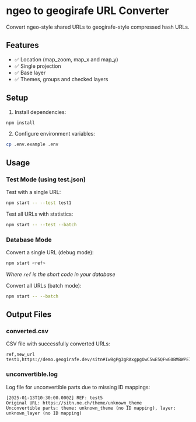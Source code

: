 # ngeo to geogirafe URL Converter

Convert ngeo-style shared URLs to geogirafe-style compressed hash URLs.

## Features

- ✅ Location (map_zoom, map_x and map_y)
- ✅ Single projection
- ✅ Base layer
- ✅ Themes, groups and checked layers

## Setup

1. Install dependencies:
```bash
npm install
```

2. Configure environment variables:
```bash
cp .env.example .env
```

## Usage

### Test Mode (using test.json)

Test with a single URL:
```bash
npm start -- --test test1
```

Test all URLs with statistics:
```bash
npm start -- --test --batch
```

### Database Mode

Convert a single URL (debug mode):
```bash
npm start <ref>
```

*Where `ref` is the short code in your database*

Convert all URLs (batch mode):
```bash
npm start -- --batch
```

## Output Files

### converted.csv
CSV file with successfully converted URLs:
```csv
ref,new_url
test1,https://demo.geogirafe.dev/sitn#IwBgPg3gRAxgpgOwC5wE5QFwG0BMBWPEIkAGmBxEKIF0SpU4BnAewBsBXJAS2YU2AB0eAL5gs0LgBN+dZqkloZsABZwYAazjSMwOl0YBRAB4AHAIYIF23Sq6tJDPtlpQ4RmBysBhZXYeIASUlGTCxqYWogA=
```

### unconvertible.log
Log file for unconvertible parts due to missing ID mappings:
```
[2025-01-13T10:30:00.000Z] REF: test5
Original URL: https://sitn.ne.ch/theme/unknown_theme
Unconvertible parts: theme: unknown_theme (no ID mapping), layer: unknown_layer (no ID mapping)
```
